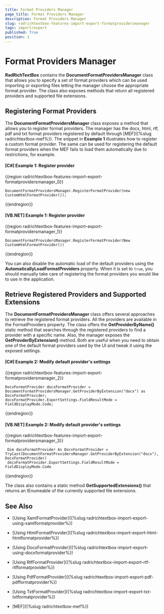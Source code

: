 ```yaml
---
title: Format Providers Manager
page_title: Format Providers Manager
description: Format Providers Manager
slug: radrichtextbox-features-import-export-formatprovidersmanager
tags: import/export
published: True
position: 1
---
```


# Format Providers Manager


__RadRichTextBox__ contains the **DocumentFormatProvidersManager** class that allows you to specify a set of format providers which can be used importing or exporting files letting the manager choose the appropriate format provider. The class also exposes methods that return all registered providers and supported file extensions.


## Registering Format Providers

The **DocumentFormatProvidersManager** class exposes a method that allows you to register format providers. The manager has the docx, html, rtf, pdf and txt format providers registered by default through [MEF]({%slug radrichtextbox-mef%}). The snippet in __Example 1__ illustrates how to register a custom format provider. The same can be used for registering the default format providers when the MEF fails to load them automatically due to restrictions, for example.


#### __[C#] Example 1: Register provider__

{{region radrichtextbox-features-import-export-formatprovidersmanager_0}}
   
    DocumentFormatProvidersManager.RegisterFormatProvider(new CustomHtmlFormatProvider());
{{endregion}}



#### __[VB.NET] Example 1: Register provider__

{{region radrichtextbox-features-import-export-formatprovidersmanager_1}}

	DocumentFormatProvidersManager.RegisterFormatProvider(New CustomHtmlFormatProvider())
{{endregion}}

You can also disable the automatic load of the default providers using the **AutomaticallyLoadFormatProviders** property. When it is set to `true`, you should manually take care of registering the format providers you would like to use in the application.

## Retrieve Registered Providers and Supported Extensions

The **DocumentFormatProvidersManager** class offers several approaches to retrieve the registered format providers. All the providers are available in the FormatProviders property. The class offers the **GetProviderByName()** static method that searches through the registered providers to find a provider with a specific name. Also, the manager exposes the __GetProvderByExtension()__ method. Both are useful when you need to obtain one of the default format providers used by the UI and tweak it using the exposed settings.

#### __[C#] Example 2: Modify default provider's settings__

{{region radrichtextbox-features-import-export-formatprovidersmanager_2}}

    DocxFormatProvider docxFormatProvider = DocumentFormatProvidersManager.GetProviderByExtension("docx") as DocxFormatProvider;
    docxFormatProvider.ExportSettings.FieldResultMode = FieldDisplayMode.Code;
{{endregion}}

#### __[VB.NET] Example 2: Modify default provider's settings__
{{region radrichtextbox-features-import-export-formatprovidersmanager_3}}

     Dim docxFormatProvider As DocxFormatProvider = TryCast(DocumentFormatProvidersManager.GetProviderByExtension("docx"), DocxFormatProvider)
     docxFormatProvider.ExportSettings.FieldResultMode = FieldDisplayMode.Code
{{endregion}}


The class also contains a static method  __GetSupportedExtensions()__ that returns an IEnumeable of the currently supported file extensions.

## See Also 

* [Using XamlFormatProvider]({%slug radrichtextbox-import-export-using-xamlformatprovider%})

* [Using HtmlFormatProvider]({%slug radrichtextbox-import-export-html-htmlformatprovider%})

* [Using DocxFormatProvider]({%slug radrichtextbox-import-export-using-docxformatprovider%})

* [Using RtfFormatProvider]({%slug radrichtextbox-import-export-rtf-rtfformatprovider%})

* [Using PdfFormatProvider]({%slug radrichtextbox-import-export-pdf-pdfformatprovider%})

* [Using TxtFormatProvider]({%slug radrichtextbox-import-export-txt-txtformatprovider%})

* [MEF]({%slug radrichtextbox-mef%})